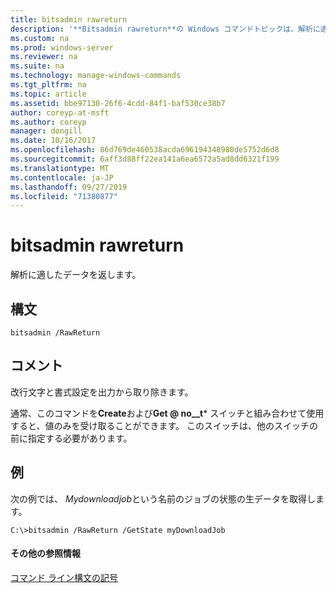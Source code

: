 ```yaml
---
title: bitsadmin rawreturn
description: '**Bitsadmin rawreturn**の Windows コマンドトピックは、解析に適したデータを返します。'
ms.custom: na
ms.prod: windows-server
ms.reviewer: na
ms.suite: na
ms.technology: manage-windows-commands
ms.tgt_pltfrm: na
ms.topic: article
ms.assetid: bbe97130-26f6-4cdd-84f1-baf530ce38b7
author: coreyp-at-msft
ms.author: coreyp
manager: dongill
ms.date: 10/16/2017
ms.openlocfilehash: 86d769de460538acda696194348980de5752d6d8
ms.sourcegitcommit: 6aff3d88ff22ea141a6ea6572a5ad8dd6321f199
ms.translationtype: MT
ms.contentlocale: ja-JP
ms.lasthandoff: 09/27/2019
ms.locfileid: "71380877"
---
```

# <a name="bitsadmin-rawreturn"></a>bitsadmin rawreturn

解析に適したデータを返します。

## <a name="syntax"></a>構文

```
bitsadmin /RawReturn
```

## <a name="remarks"></a>コメント

改行文字と書式設定を出力から取り除きます。

通常、このコマンドを**Create**および**Get @ no__t*** スイッチと組み合わせて使用すると、値のみを受け取ることができます。 このスイッチは、他のスイッチの前に指定する必要があります。

## <a name="BKMK_examples"></a>例

次の例では、 *Mydownloadjob*という名前のジョブの状態の生データを取得します。
```
C:\>bitsadmin /RawReturn /GetState myDownloadJob
```

#### <a name="additional-references"></a>その他の参照情報

[コマンド ライン構文の記号](command-line-syntax-key.md)